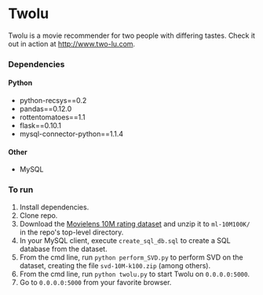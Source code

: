 # Twolu
Twolu is a movie recommender for two people with differing tastes.  Check it out in action at http://www.two-lu.com.

### Dependencies

#### Python

- python-recsys==0.2
- pandas==0.12.0
- rottentomatoes==1.1
- flask==0.10.1
- mysql-connector-python==1.1.4
    
#### Other

- MySQL
    
### To run

1. Install dependencies.
2. Clone repo.
2. Download the [Movielens 10M rating dataset](http://files.grouplens.org/datasets/movielens/ml-10m.zip) and unzip it to `ml-10M100K/` in the repo's top-level directory.
3. In your MySQL client, execute `create_sql_db.sql` to create a SQL database from the dataset.
4. From the cmd line, run `python perform_SVD.py` to perform SVD on the dataset, creating the file `svd-10M-k100.zip` (among others).
5. From the cmd line, run `python twolu.py` to start Twolu on `0.0.0.0:5000`.
6. Go to `0.0.0.0:5000` from your favorite browser.